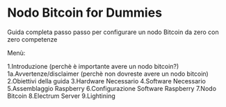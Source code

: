 # Nodo Bitcoin for Dummies
Guida completa passo passo per configurare un nodo Bitcoin da zero con zero competenze

Menù: 

1.Introduzione (perchè è importante avere un nodo bitcoin?)
1a.Avvertenze/disclaimer (perchè non dovreste avere un nodo bitcoin)
2.Obiettivi della guida
3.Hardware Necessario
4.Software Necessario
5.Assemblaggio Raspberry
6.Configurazione Software Raspberry
7.Nodo Bitcoin
8.Electrum Server
9.Lightining

